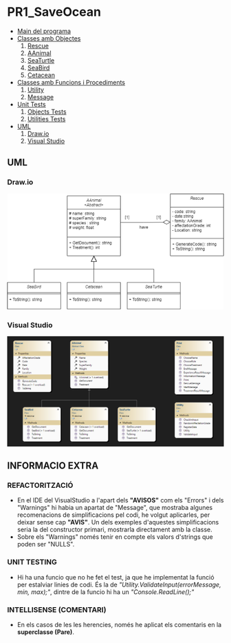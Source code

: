 # PR1_SaveOcean

- [Main del programa](/PR1_SaveOcean/Program.cs)
- [Classes amb Objectes](/ClassObject)
    1. [Rescue](/ClassObjects/Rescue.cs)
    2. [AAnimal](/ClassObjects/AAnimal.cs)
    3. [SeaTurtle](/ClassObjects/SeaTurtle.cs)
    4. [SeaBird](/ClassObject/SeaBird.cs)
    5. [Cetacean](/ClassObject/Cetacean.cs)
- [Classes amb Funcions i Procediments](/ClassMethods)
    1. [Utility](ClassMethods/Utility.cs)
    2. [Message](ClassMethods/Message.cs)
- [Unit Tests](/TestProject)
    1. [Objects Tests](TestProject/ObjectTests.cs)
    2. [Utilities Tests](TestProject/UtilityTests.cs)
- [UML](/UML)
    1. [Draw.io](UML/ClassDiagram_Drawio.png)
    2. [Visual Studio](UML/ClassDiagram_VStudio.png)

## UML 
### Draw.io
![texto_alternativo](/UML/ClassDiagram_Drawio.png)

### Visual Studio
![texto_alternativo](/UML/ClassDiagram_VStudio.png)

## INFORMACIO EXTRA
### REFACTORITZACIÓ
- En el IDE del VisualStudio a l'apart dels **"AVISOS"** com els "Errors" i dels "Warnings" hi habia un apartat de "Message", que mostraba algunes recomenacions de simplificacions pel codi, he volgut aplicarles, per deixar sense cap **"AVIS"**. Un dels exemples d'aquestes simplificacions seria la del constructor primari, mostrarla directament amb la classe.
- Sobre els "Warnings" només tenir en compte els valors d'strings que poden ser "NULLS".
### UNIT TESTING
- Hi ha una funcio que no he fet el test, ja que he implementat la funció per estalviar linies de codi. És la de *"Utility.ValidateInput(errorMessage, min, max);"*, dintre de la funcio hi ha un *"Console.ReadLine();"*
### INTELLISENSE (COMENTARI)
- En els casos de les les herencies, només he aplicat els comentaris en la **superclasse (Pare)**.


